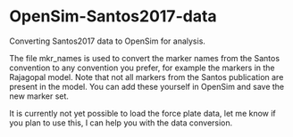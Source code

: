 # OpenSim-Santos2017-data
Converting Santos2017 data to OpenSim for analysis.

The file mkr_names is used to convert the marker names from the Santos convention to any convention you prefer, for example the markers in the Rajagopal model. Note that not all markers from the Santos publication are present in the model. You can add these yourself in OpenSim and save the new marker set.

It is currently not yet possible to load the force plate data, let me know if you plan to use this, I can help you with the data conversion.
